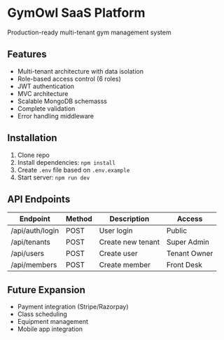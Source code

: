 # GymOwl SaaS Platform

Production-ready multi-tenant gym management system

## Features
- Multi-tenant architecture with data isolation
- Role-based access control (6 roles)
- JWT authentication
- MVC architecture
- Scalable MongoDB schemasss
- Complete validation
- Error handling middleware

## Installation
1. Clone repo
2. Install dependencies: `npm install`
3. Create `.env` file based on `.env.example`
4. Start server: `npm run dev`

## API Endpoints
| Endpoint | Method | Description | Access |
|----------|--------|-------------|--------|
| /api/auth/login | POST | User login | Public |
| /api/tenants | POST | Create new tenant | Super Admin |
| /api/users | POST | Create user | Tenant Owner |
| /api/members | POST | Create member | Front Desk |

## Future Expansion
- Payment integration (Stripe/Razorpay)
- Class scheduling
- Equipment management
- Mobile app integration